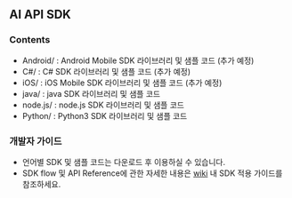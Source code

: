 ## AI API SDK

### Contents

- Android/ : Android Mobile SDK 라이브러리 및 샘플 코드 (추가 예정)
- C#/ : C# SDK 라이브러리 및 샘플 코드 (추가 예정)
- iOS/ : iOS Mobile SDK 라이브러리 및 샘플 코드 (추가 예정)
- java/ : java SDK 라이브러리 및 샘플 코드 
- node.js/ : node.js SDK 라이브러리 및 샘플 코드
- Python/ : Python3 SDK 라이브러리 및 샘플 코드

### 개발자 가이드

- 언어별 SDK 및 샘플 코드는 다운로드 후 이용하실 수 있습니다. 
- SDK flow 및 API Reference에 관한 자세한 내용은 [wiki](https://github.com/gigagenie/cloud-aiapi/wiki) 내 SDK 적용 가이드를 참조하세요.